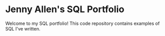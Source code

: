 # Jenny Allen's SQL Portfolio
Welcome to my SQL portfolio! This code repository contains examples of SQL I've written.
